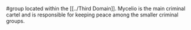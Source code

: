 #group 
located within the [[../Third Domain]]. 
Mycelio is the main criminal cartel and is responsible for keeping peace among the smaller criminal groups. 
